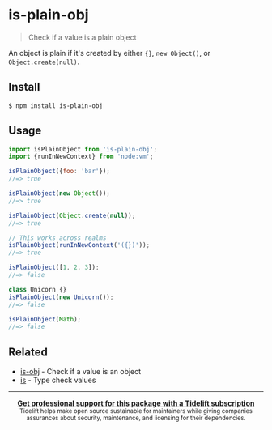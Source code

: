 # is-plain-obj

> Check if a value is a plain object

An object is plain if it's created by either `{}`, `new Object()`, or `Object.create(null)`.

## Install

```
$ npm install is-plain-obj
```

## Usage

```js
import isPlainObject from 'is-plain-obj';
import {runInNewContext} from 'node:vm';

isPlainObject({foo: 'bar'});
//=> true

isPlainObject(new Object());
//=> true

isPlainObject(Object.create(null));
//=> true

// This works across realms
isPlainObject(runInNewContext('({})'));
//=> true

isPlainObject([1, 2, 3]);
//=> false

class Unicorn {}
isPlainObject(new Unicorn());
//=> false

isPlainObject(Math);
//=> false
```

## Related

- [is-obj](https://github.com/sindresorhus/is-obj) - Check if a value is an object
- [is](https://github.com/sindresorhus/is) - Type check values

______________________________________________________________________

<div align="center">
	<b>
		<a href="https://tidelift.com/subscription/pkg/npm-is-plain-obj?utm_source=npm-is-plain-obj&utm_medium=referral&utm_campaign=readme">Get professional support for this package with a Tidelift subscription</a>
	</b>
	<br>
	<sub>
		Tidelift helps make open source sustainable for maintainers while giving companies<br>assurances about security, maintenance, and licensing for their dependencies.
	</sub>
</div>
